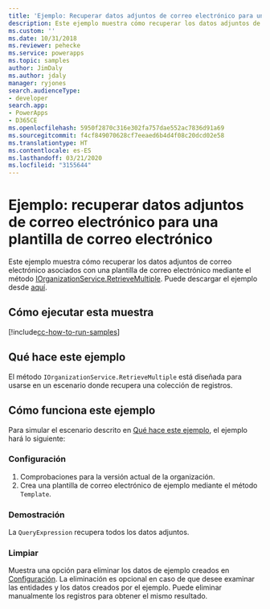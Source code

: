 ```yaml
---
title: 'Ejemplo: Recuperar datos adjuntos de correo electrónico para una plantilla de correo electrónico(Common Data Service) | Microsoft Docs'
description: Este ejemplo muestra cómo recuperar los datos adjuntos de correo electrónico asociados con una plantilla de correo electrónico
ms.custom: ''
ms.date: 10/31/2018
ms.reviewer: pehecke
ms.service: powerapps
ms.topic: samples
author: JimDaly
ms.author: jdaly
manager: ryjones
search.audienceType:
- developer
search.app:
- PowerApps
- D365CE
ms.openlocfilehash: 5950f2870c316e302fa757dae552ac7836d91a69
ms.sourcegitcommit: f4cf849070628cf7eeaed6b4d4f08c20dcd02e58
ms.translationtype: HT
ms.contentlocale: es-ES
ms.lasthandoff: 03/21/2020
ms.locfileid: "3155644"
---
```

# <a name="sample-retrieve-email-attachments-for-an-email-template"></a>Ejemplo: recuperar datos adjuntos de correo electrónico para una plantilla de correo electrónico

<!-- https://docs.microsoft.com/dynamics365/customer-engagement/developer/sample-retrieve-email-attachments-email-template -->

Este ejemplo muestra cómo recuperar los datos adjuntos de correo electrónico asociados con una plantilla de correo electrónico mediante el método [IOrganizationService.RetrieveMultiple](https://docs.microsoft.com/dotnet/api/microsoft.xrm.sdk.iorganizationservice.retrievemultiple?view=dynamics-general-ce-9). Puede descargar el ejemplo desde [aquí](https://github.com/Microsoft/PowerApps-Samples/tree/master/cds/orgsvc/C%23/RetrieveEmailAttach).

## <a name="how-to-run-this-sample"></a>Cómo ejecutar esta muestra

[!include[cc-how-to-run-samples](../../includes/cc-how-to-run-samples.md)]

## <a name="what-this-sample-does"></a>Qué hace este ejemplo

El método `IOrganizationService.RetrieveMultiple` está diseñada para usarse en un escenario donde recupera una colección de registros.


## <a name="how-this-sample-works"></a>Cómo funciona este ejemplo

Para simular el escenario descrito en [Qué hace este ejemplo](#what-this-sample-does), el ejemplo hará lo siguiente:

### <a name="setup"></a>Configuración

1. Comprobaciones para la versión actual de la organización.
2. Crea una plantilla de correo electrónico de ejemplo mediante el método `Template`.

### <a name="demonstrate"></a>Demostración

La `QueryExpression` recupera todos los datos adjuntos.

### <a name="clean-up"></a>Limpiar

Muestra una opción para eliminar los datos de ejemplo creados en [Configuración](#setup). La eliminación es opcional en caso de que desee examinar las entidades y los datos creados por el ejemplo. Puede eliminar manualmente los registros para obtener el mismo resultado.
